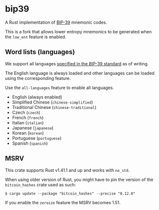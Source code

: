 bip39
=====

A Rust implementation of [BIP-39](https://github.com/bitcoin/bips/blob/master/bip-0039.mediawiki)
mnemonic codes.

This is a fork that allows lower entropy mnemonics to be generated when the `low_ent` feature is enabled.

## Word lists (languages)

We support all languages
[specified in the BIP-39 standard](https://github.com/bitcoin/bips/blob/master/bip-0039/bip-0039-wordlists.md)
as of writing.

The English language is always loaded and other languages can be loaded using the corresponding feature.

Use the `all-languages` feature to enable all languages.

- English (always enabled)
- Simplified Chinese (`chinese-simplified`)
- Traditional Chinese (`chinese-traditional`)
- Czech (`czech`)
- French (`french`)
- Italian (`italian`)
- Japanese (`japanese`)
- Korean (`korean`)
- Portuguese (`portuguese`)
- Spanish (`spanish`)


## MSRV

This crate supports Rust v1.41.1 and up and works with `no_std`.

When using older version of Rust, you might have to pin the version of the
`bitcoin_hashes` crate used as such:
```
$ cargo update --package "bitcoin_hashes" --precise "0.12.0"
```

If you enable the `zeroize` feature the MSRV becomes 1.51.
